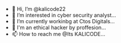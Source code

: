 - 👋 Hi, I’m @kalicode22
- 👀 I’m interested in cyber security analyst...
- 🌱 I’m currently workinbg at Ctos Digitals...
- 💞️ I'm an ethical hacker by proffesion...
- 📫 How to reach me @Its KALICODE...

<!---
kalicode22/kalicode22 is a ✨ special ✨ repository because its `README.md` (this file) appears on your GitHub profile.
You can click the Preview link to take a look at your changes.
--->
